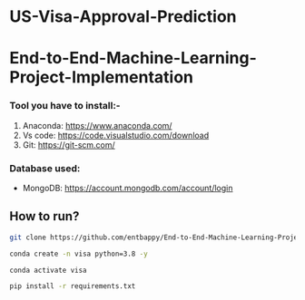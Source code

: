 # US-Visa-Approval-Prediction

# End-to-End-Machine-Learning-Project-Implementation


### Tool you have to install:-

1. Anaconda: https://www.anaconda.com/
2. Vs code: https://code.visualstudio.com/download
3. Git: https://git-scm.com/


### Database used:

- MongoDB: https://account.mongodb.com/account/login



## How to run?

```bash
git clone https://github.com/entbappy/End-to-End-Machine-Learning-Project-Implementation
```

```bash
conda create -n visa python=3.8 -y
```

```bash
conda activate visa
```

```bash
pip install -r requirements.txt
```